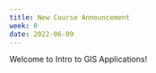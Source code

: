 ```yaml
---
title: New Course Announcement
week: 0
date: 2022-06-09
---
```


Welcome to Intro to GIS Applications!
